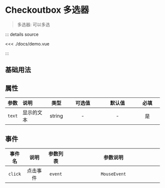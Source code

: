 <script setup>
import demo from './docs/demo.vue'

</script>

# Checkoutbox 多选器

> 多选器: 可以多选

<demo />
::: details source

<<< ./docs/demo.vue

:::

## 基础用法

<yk-checkoutbox text="基础用法"/>

## 属性

|  参数  | 说明       |  类型  | 可选值<img width=60/> | 默认值<img width=60/> | 必填<img width=40/> |
| :----: | :--------- | :----: | :-------------------: | :-------------------: | :-----------------: |
| `text` | 显示的文本 | string |           -           |           -           |         是          |

## 事件

| 事件名  |   说明   | 参数列表 | 参数说明 <img width=300/> |
| :-----: | :------: | :------: | :-----------------------: |
| `click` | 点击事件 | `event`  |       `MouseEvent`        |
